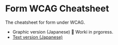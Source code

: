 # Form WCAG Cheatsheet

The cheatsheet for form under WCAG.

- Graphic version (Japanese) 🚧 Worki in prgoress.
- [Text version (Japanese)](./docs.ja.md)
